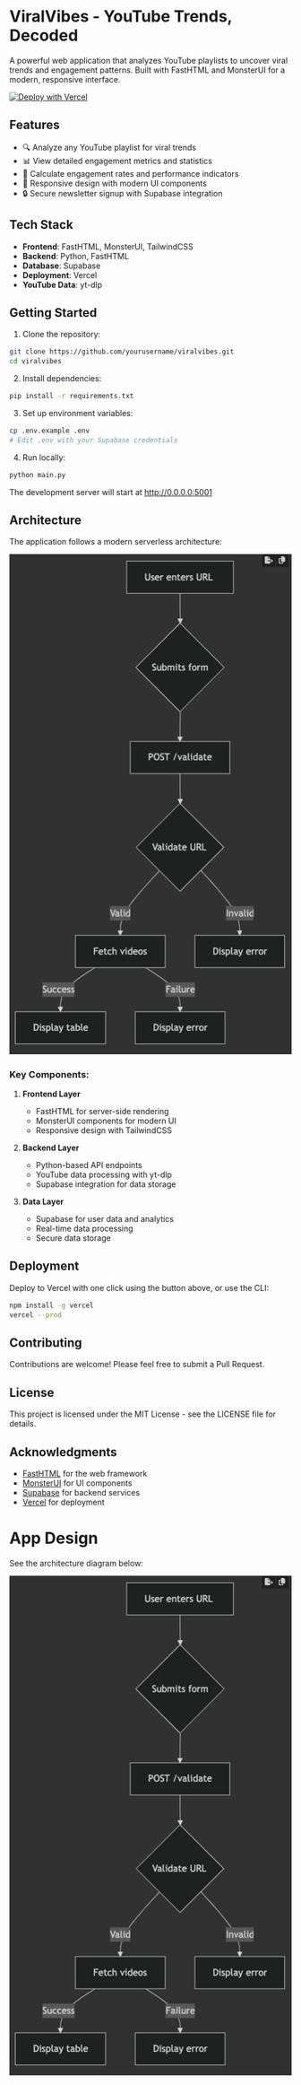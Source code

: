 # ViralVibes - YouTube Trends, Decoded

A powerful web application that analyzes YouTube playlists to uncover viral trends and engagement patterns. Built with FastHTML and MonsterUI for a modern, responsive interface.

[![Deploy with Vercel](https://vercel.com/button)](https://vercel.com/new/clone?repository-url=https://github.com/vercel/examples/tree/main/framework-boilerplates/fasthtml&template=fasthtml)

## Features

- 🔍 Analyze any YouTube playlist for viral trends
- 📊 View detailed engagement metrics and statistics
- 🎯 Calculate engagement rates and performance indicators
- 📱 Responsive design with modern UI components
- 🔒 Secure newsletter signup with Supabase integration

## Tech Stack

- **Frontend**: FastHTML, MonsterUI, TailwindCSS
- **Backend**: Python, FastHTML
- **Database**: Supabase
- **Deployment**: Vercel
- **YouTube Data**: yt-dlp

## Getting Started

1. Clone the repository:
```bash
git clone https://github.com/yourusername/viralvibes.git
cd viralvibes
```

2. Install dependencies:
```bash
pip install -r requirements.txt
```

3. Set up environment variables:
```bash
cp .env.example .env
# Edit .env with your Supabase credentials
```

4. Run locally:
```bash
python main.py
```
The development server will start at http://0.0.0.0:5001

## Architecture

The application follows a modern serverless architecture:

![App Architecture](static/diagram.png)

### Key Components:

1. **Frontend Layer**
   - FastHTML for server-side rendering
   - MonsterUI components for modern UI
   - Responsive design with TailwindCSS

2. **Backend Layer**
   - Python-based API endpoints
   - YouTube data processing with yt-dlp
   - Supabase integration for data storage

3. **Data Layer**
   - Supabase for user data and analytics
   - Real-time data processing
   - Secure data storage

## Deployment

Deploy to Vercel with one click using the button above, or use the CLI:

```bash
npm install -g vercel
vercel --prod
```

## Contributing

Contributions are welcome! Please feel free to submit a Pull Request.

## License

This project is licensed under the MIT License - see the LICENSE file for details.

## Acknowledgments

- [FastHTML](https://fastht.ml/) for the web framework
- [MonsterUI](https://monsterui.dev/) for UI components
- [Supabase](https://supabase.io/) for backend services
- [Vercel](https://vercel.com) for deployment

# App Design

See the architecture diagram below:

![App Architecture](static/diagram.png)
